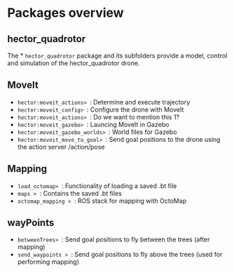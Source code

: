 # Packages overview

## hector_quadrotor
The * `hector_quadrotor` package and its subfolders provide a model, control and simulation of the hector_quadrotor drone.

## MoveIt
* `hector:moveit_actions> `: Determine and execute trajectory
* `hector:moveit_config> `: Configure the drone with MoveIt
* `hector:moveit_actions> `: Do we want to mention this 1?
* `hector:moveit_gazebo> `: Launcing MoveIt in Gazebo
* `hector:moveit_gazebo_worlds> `: World files for Gazebo
* `hector:moveit_move_to_goal> `: Send goal positions to the drone using the action server /action/pose

## Mapping
* `load_octomap> `: Functionality of loading a saved .bt file
* `maps > `: Contains the saved .bt files
* `octomap_mapping > `: ROS stack for mapping with OctoMap

## wayPoints
* `betweenTrees> `: Send goal positions to fly between the trees (after mapping)
* `send_waypoints > `: Send goal positions to fly above the trees (used for performing mapping)







